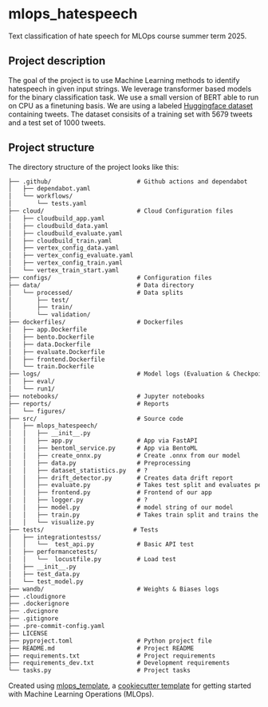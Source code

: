 # mlops_hatespeech
Text classification of hate speech for MLOps course summer term 2025.

## Project description

The goal of the project is to use Machine Learning methods to identify hatespeech in given input strings.
We leverage transformer based models for the binary classification task.
We use a small version of BERT able to run on CPU as a finetuning basis.
We are using a labeled [Huggingface dataset](https://huggingface.co/datasets/thefrankhsu/hate_speech_twitter) containing tweets. The dataset consisits of a training set with 5679 tweets and a test set of 1000 tweets.

## Project structure

The directory structure of the project looks like this:
```txt
├── .github/                        # Github actions and dependabot
│   ├── dependabot.yaml
│   └── workflows/
│       └── tests.yaml
├── cloud/                          # Cloud Configuration files
│   ├── cloudbuild_app.yaml
│   ├── cloudbuild_data.yaml
│   ├── cloudbuild_evaluate.yaml
│   ├── cloudbuild_train.yaml
│   ├── vertex_config_data.yaml
│   ├── vertex_config_evaluate.yaml
│   ├── vertex_config_train.yaml
│   └── vertex_train_start.yaml
├── configs/                        # Configuration files
├── data/                           # Data directory
│   └── processed/                  # Data splits
│       ├── test/
│       ├── train/
│       └── validation/
├── dockerfiles/                    # Dockerfiles
│   ├── app.Dockerfile
│   ├── bento.Dockerfile
│   ├── data.Dockerfile
│   ├── evaluate.Dockerfile
│   ├── frontend.Dockerfile
│   └── train.Dockerfile
├── logs/                           # Model logs (Evaluation & Checkpoints)
│   ├── eval/
│   └── run1/
├── notebooks/                      # Jupyter notebooks
├── reports/                        # Reports
│   └── figures/
├── src/                            # Source code
│   ├── mlops_hatespeech/
│   │   ├── __init__.py
│   │   ├── app.py                  # App via FastAPI
│   │   ├── bentoml_service.py      # App via BentoML
│   │   ├── create_onnx.py          # Create .onnx from our model
│   │   ├── data.py                 # Preprocessing
│   │   ├── dataset_statistics.py   # ?
│   │   ├── drift_detector.py       # Creates data drift report
│   │   ├── evaluate.py             # Takes test split and evaluates performance
│   │   ├── frontend.py             # Frontend of our app
│   │   ├── logger.py               # ?
│   │   ├── model.py                # model string of our model
│   │   ├── train.py                # Takes train split and trains the model
│   │   └── visualize.py
├── tests/                         # Tests
│   ├── integrationtestss/
│   │   └──  test_api.py            # Basic API test
│   ├── performancetests/
│   │   └──  locustfile.py          # Load test
│   ├── __init__.py
│   ├── test_data.py
│   └── test_model.py
├── wandb/                          # Weights & Biases logs
├── .cloudignore
├── .dockerignore
├── .dvcignore
├── .gitignore
├── .pre-commit-config.yaml
├── LICENSE
├── pyproject.toml                  # Python project file
├── README.md                       # Project README
├── requirements.txt                # Project requirements
├── requirements_dev.txt            # Development requirements
└── tasks.py                        # Project tasks
```


Created using [mlops_template](https://github.com/SkafteNicki/mlops_template),
a [cookiecutter template](https://github.com/cookiecutter/cookiecutter) for getting
started with Machine Learning Operations (MLOps).
